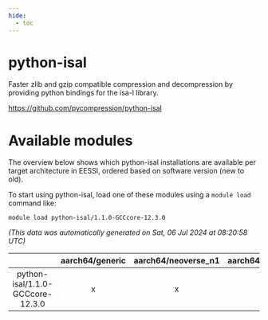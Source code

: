 ```yaml
---
hide:
  - toc
---
```


python-isal
===========


Faster zlib and gzip compatible compression and decompression by providing python bindings for the isa-l library.

https://github.com/pycompression/python-isal
# Available modules


The overview below shows which python-isal installations are available per target architecture in EESSI, ordered based on software version (new to old).

To start using python-isal, load one of these modules using a `module load` command like:

```shell
module load python-isal/1.1.0-GCCcore-12.3.0
```

*(This data was automatically generated on Sat, 06 Jul 2024 at 08:20:58 UTC)*  

| |aarch64/generic|aarch64/neoverse_n1|aarch64/neoverse_v1|x86_64/generic|x86_64/amd/zen2|x86_64/amd/zen3|x86_64/intel/haswell|x86_64/intel/skylake_avx512|
| :---: | :---: | :---: | :---: | :---: | :---: | :---: | :---: | :---: |
|python-isal/1.1.0-GCCcore-12.3.0|x|x|x|x|x|x|x|x|
